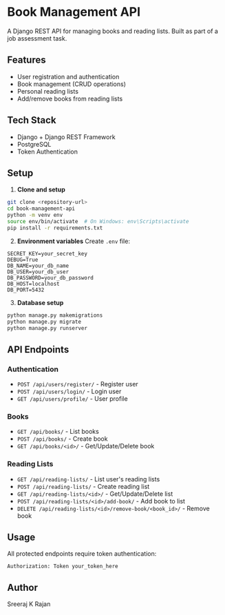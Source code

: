 # Book Management API

A Django REST API for managing books and reading lists. Built as part of a job assessment task.

## Features

- User registration and authentication
- Book management (CRUD operations)
- Personal reading lists
- Add/remove books from reading lists

## Tech Stack

- Django + Django REST Framework
- PostgreSQL
- Token Authentication

## Setup

1. **Clone and setup**
```bash
git clone <repository-url>
cd book-management-api
python -m venv env
source env/bin/activate  # On Windows: env\Scripts\activate
pip install -r requirements.txt
```

2. **Environment variables**
Create `.env` file:
```env
SECRET_KEY=your_secret_key
DEBUG=True
DB_NAME=your_db_name
DB_USER=your_db_user
DB_PASSWORD=your_db_password
DB_HOST=localhost
DB_PORT=5432
```

3. **Database setup**
```bash
python manage.py makemigrations
python manage.py migrate
python manage.py runserver
```

## API Endpoints

### Authentication
- `POST /api/users/register/` - Register user
- `POST /api/users/login/` - Login user
- `GET /api/users/profile/` - User profile

### Books
- `GET /api/books/` - List books
- `POST /api/books/` - Create book
- `GET /api/books/<id>/` - Get/Update/Delete book

### Reading Lists
- `GET /api/reading-lists/` - List user's reading lists
- `POST /api/reading-lists/` - Create reading list
- `GET /api/reading-lists/<id>/` - Get/Update/Delete list
- `POST /api/reading-lists/<id>/add-book/` - Add book to list
- `DELETE /api/reading-lists/<id>/remove-book/<book_id>/` - Remove book

## Usage

All protected endpoints require token authentication:
```http
Authorization: Token your_token_here
```

## Author

Sreeraj K Rajan